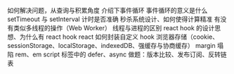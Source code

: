 如何解决问题，从查询与积累角度
介绍下事件循环
事件循环的意义是什么
setTimeout 与 setInterval 计时是否准确
秒杀系统设计、如何使得计算精准
有没有类似多线程的操作（Web Worker）
线程与进程的区别
react hook 的设计思想、为什么有 react hook
react 如何封装自定义 hook
浏览器存储（cookie、sessionStorage、localStorage、indexedDB、强缓存与协商缓存）
margin 塌陷
rem、em
script 标签中的 defer、async
做题：版本比较、发布订阅、反转链表

